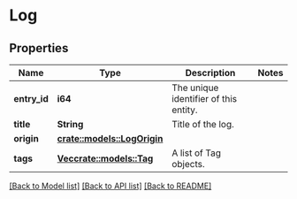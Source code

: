 # Log

## Properties

Name | Type | Description | Notes
------------ | ------------- | ------------- | -------------
**entry_id** | **i64** | The unique identifier of this entity. | 
**title** | **String** | Title of the log. | 
**origin** | [**crate::models::LogOrigin**](LogOrigin.md) |  | 
**tags** | [**Vec<crate::models::Tag>**](Tag.md) | A list of Tag objects. | 

[[Back to Model list]](../README.md#documentation-for-models) [[Back to API list]](../README.md#documentation-for-api-endpoints) [[Back to README]](../README.md)


